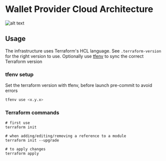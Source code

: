 # Wallet Provider Cloud Architecture

![alt text](https://www.plantuml.com/plantuml/png/bPJVRzis4CVVzLVSZ3ueG1m_37qnXg1kd7J6riImj-HbG70YpmfXcIJ8amLtwFy-af8gDSwmDK0aa_VvtW_UKHyye-FwK6K_AIsgMXByWbzgHxD5VDwOmy7ewpFZ4XaBzEHxp1-CNnRdO71WQwOPLjL_UjcGLFu6nGkTeriIjLDyQidVwFI8TSNNS0P-Heqb7KXpxzIRsWdwv4nj_Hk29ogw8fRtRvYNT7omNO8BQoiba9NHA-rL-S9lERmdRepRArscgi-1BHk79PrPIPQdMNnyjykrHUb-deck5UUM0p8vXTNClXXDpwYbCqg-HUwCvYasvCs1fkzddjoHtFy0wq3wwopBAjeni04NYmUf78bu6bbsjtZ_lBtTFDvkSg4kONBZI9Bca1MilA_9JIx6ZBE1sL1rKhg4DJe-TVO_0x3DOxoBB7jdQWvbKpvPOsdMYyabsF33uWNydG6yYxDpXu8udwmUu0chYZWmqXnGwPO1w7kR2wb3q2PHqx08v2I-BWRihjQfddodqTg1tYLurraXs0RLCFsvB4O1qcQKTUQFWsGOu7n_72Jx9kB11CasvhVaZahGhPRMACqv3SbTANFLdigLukZ0jonG1u_zVAnCqOrVJiBp4DmpiXBX5LqK0GFVSj-bKHUQEFUQnafDRTnaZAFVIyxlN-xAGUZAA7CT06KaalHh-EylN5Tvhan1WKPhfmMAFMavQPVGrPkKen5hA7OZpWKLhsrMncDVa_D6OmNnEpGwyy-BFsutgyNlp-jV7-vldnVtoyt3Qfc7MCe4MKWALW-9VFrL-8HC3PuYMZPTjcMxbx8TIEYt1pVd7vSSLLIfQNltNxjG7JRuMDvlSwbzu5uFnS3SAKUn0VakPlYqk4kZtMqEsADoN6FLVSpoOzlo-1fbSsmX6Fh-DOj_koRsVpgzXdGIMRpFtzRAPCxsTY7r7Dfv0ElCKSb0acR59n16xrHPkrHj9jIFQrAqfDarGS9qsUkKzenQ43WInic1_37lPPCqSJYp-6XZwM39qZEjPJ7_bx3-BwrDM8xW_N4ENfKQkNO4UphvB6JKLHwlR32dgmhznV4WKBoCVQ2Q0sgiJX5ZXu4PEx5pg9Hdqi0ces-jaDhFWK-MOD6VIhpQhJ4sFcke01XAd0_bn9Hg3wXba1vDEw2ZZAmCPR7ParPV2D8uA9bz82thG_KF)


## Usage

The infrastructure uses Terraform's HCL language. See `.terraform-version` for the right version to use. Optionally use [tfenv](https://github.com/tfutils/tfenv) to sync the correct Terraform version

### tfenv setup

Set the terraform version with tfenv, before launch pre-commit to avoid errors

```bash
tfenv use <x.y.x>
```

### Terraform commands
```
# first use
terraform init

# when adding/editing/removing a reference to a module
terraform init --upgrade

# to apply changes
terraform apply
```
